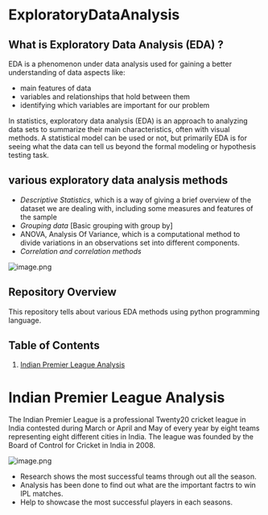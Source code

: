 
# ExploratoryDataAnalysis


## What is Exploratory Data Analysis (EDA) ?
EDA is a phenomenon under data analysis used for gaining a better understanding of data aspects like:
- main features of data
- variables and relationships that hold between them
- identifying which variables are important for our problem

In statistics, exploratory data analysis (EDA) is an approach to analyzing data sets to summarize their main characteristics, often with visual methods. A statistical model can be used or not, but primarily EDA is for seeing what the data can tell us beyond the formal modeling or hypothesis testing task.

## various exploratory data analysis methods
- *Descriptive Statistics*, which is a way of giving a brief overview of the dataset we are dealing with, including some measures and features of the sample
- *Grouping data* [Basic grouping with group by]
- ANOVA, Analysis Of Variance, which is a computational method to divide variations in an observations set into different components.
- *Correlation and correlation methods*


![image.png](https://upload.wikimedia.org/wikipedia/commons/thumb/b/ba/Data_visualization_process_v1.png/350px-Data_visualization_process_v1.png)


## Repository Overview
This repository tells about various EDA methods using python programming language.

## Table of Contents
1. [Indian Premier League Analysis](#section1)<br>


<a id=section1></a>
# Indian Premier League Analysis
The Indian Premier League is a professional Twenty20 cricket league in India contested during March or April and May of every year by eight teams representing eight different cities in India. The league was founded by the Board of Control for Cricket in India in 2008.


![image.png](https://i.pinimg.com/originals/f0/fa/45/f0fa452ce5ec464e6f6539b36d308b82.jpg)

- Research shows the most successful teams through out all the season.
- Analysis has been done to find out what are the important factrs to win IPL matches.
- Help to showcase the most successful players in each seasons.



